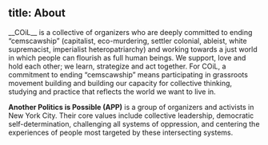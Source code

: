 title: About
---

<div class="column is-10 is-offset-1">
__COiL__ is a collective of organizers who are deeply committed to ending “cemscawship” (capitalist, eco-murdering, settler colonial, ableist, white supremacist, imperialist heteropatriarchy) and working towards a just world in which people can flourish as full human beings. We  support, love and hold each other; we learn, strategize and act together.  For COiL, a commitment to ending “cemscawship” means participating in grassroots movement building and building our capacity for collective thinking, studying and practice that reflects the world we want to live in.

__Another Politics is Possible (APP)__ is a group of organizers and activists in New York City. Their core values include collective leadership, democratic self-determination, challenging all systems of oppression, and centering the experiences of people most targeted by these intersecting systems.
</div>

